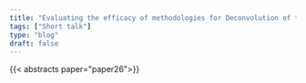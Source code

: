 ```yaml
---
title: "Evaluating the efficacy of methodologies for Deconvolution of transcriptional profiles: A benchmarking study"
tags: ["Short talk"]
type: "blog"
draft: false
---
```


{{< abstracts paper="paper26">}}


